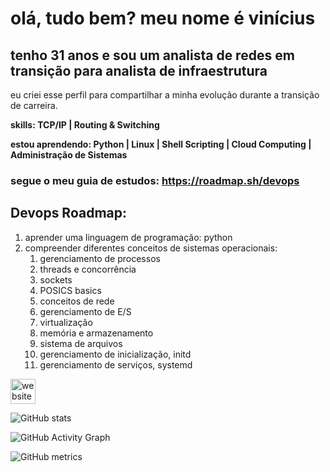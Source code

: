 # **olá, tudo bem? meu nome é vinícius**
## tenho 31 anos e sou um analista de redes em transição para analista de infraestrutura

eu criei esse perfil para compartilhar a minha evolução durante a transição de carreira.

**skills: TCP/IP | Routing & Switching**

**estou aprendendo: Python | Linux | Shell Scripting | Cloud Computing | Administração de Sistemas**

### segue o meu guia de estudos: https://roadmap.sh/devops
## **Devops Roadmap:**
1. aprender uma linguagem de programação: python
2. compreender diferentes conceitos de sistemas operacionais:
    1. gerenciamento de processos
    2. threads e concorrência
    3. sockets
    4. POSICS basics
    5. conceitos de rede
    6. gerenciamento de E/S
    7. virtualização
    8. memória e armazenamento
    9. sistema de arquivos
    10. gerenciamento de inicialização, initd
    11. gerenciamento de serviços, systemd




[<img src='https://img.icons8.com/color/452/linktree.png' alt='website' height='40'>](https://linktr.ee/vinicius_blkit)  

![GitHub stats](https://github-readme-stats.vercel.app/api?username=vinicius-blkIT&show_icons=true)  

![GitHub Activity Graph](https://activity-graph.herokuapp.com/graph?username=vinicius-blkIT)  

![GitHub metrics](https://metrics.lecoq.io/vinicius-blkIT)  


